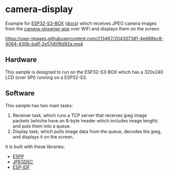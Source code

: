 # camera-display

Example for [ESP32-S3-BOX](https://www.adafruit.com/product/5290)
([docs](https://github.com/espressif/esp-box)) which receives JPEG camera images
from the [camera-streamer app](https://github.com/esp-cpp/camera-streamer) over
WiFi and displays them on the screen.

https://user-images.githubusercontent.com/213467/204307381-4e688bc8-4064-430b-baff-2e57d0f8d92a.mp4

## Hardware

This sample is designed to run on the ESP32-S3-BOX which has a 320x240 LCD (over
SPI) running on a ESP32-S3.

## Software

This sample has two main tasks: 

1. Receiver task, which runs a TCP server that receives jpeg image packets
   (whicha have an 8-byte header which includes image length) and puts them into
   a queue.
2. Display task, which pulls image data from the queue, decodes the jpeg, and
   displays it on the screen.
   
It is built with these libraries:

* [ESPP](https://github.com/esp-cpp/espp)
* [JPEGDEC](https://github.com/bitbank2/JPEGDEC)
* [ESP-IDF](https://github.com/espressif/esp-idf)
